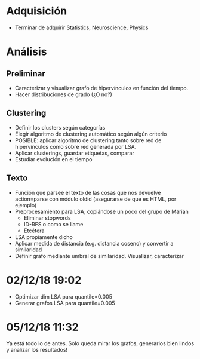 # Adquisición

- Terminar de adquirir Statistics, Neuroscience, Physics

# Análisis

## Preliminar
- Caracterizar y visualizar grafo de hipervínculos en función del tiempo.
- Hacer distribuciones de grado (¿O no?)

## Clustering
- Definir los clusters según categorías
- Elegir algoritmo de clustering automático según algún criterio
- POSIBLE: aplicar algoritmo de clustering tanto sobre red de hipervínculos como sobre
red generada por LSA.
- Aplicar clusterings, guardar etiquetas, comparar
- Estudiar evolución en el tiempo

## Texto
- Función que parsee el texto de las cosas que nos devuelve action=parse con módulo oldid
(asegurarse de que es HTML, por ejemplo)
- Preprocesamiento para LSA, copiándose un poco del grupo de Marian
    - Eliminar stopwords
    - ID-RFS o como se llame
    - Etcétera
- LSA propiamente dicho
- Aplicar medida de distancia (e.g. distancia coseno) y convertir a similaridad
- Definir grafo mediante umbral de similaridad. Visualizar, caracterizar

# 02/12/18 19:02
- Optimizar dim LSA para quantile=0.005
- Generar grafos LSA para quantile=0.005

# 05/12/18 11:32
Ya está todo lo de antes. Solo queda mirar los grafos, generarlos bien lindos
y analizar los resultados!